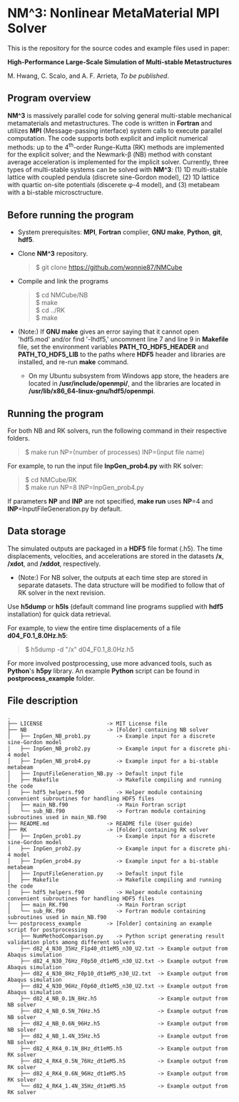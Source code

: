 # **NM^3**: Nonlinear MetaMaterial MPI Solver
This is the repository for the source codes and example files used in paper:

**High-Performance Large-Scale Simulation of Multi-stable Metastructures**

M. Hwang, C. Scalo, and A. F. Arrieta, *To be published*.  

## Program overview
**NM^3** is massively parallel code for solving general multi-stable mechanical metamaterials and metastructures.
The code is written in **Fortran** and utilizes **MPI** (Message-passing interface) system calls to execute parallel computation.
The code supports both explicit and implicit numerical methods: up to the 4<sup>th</sup>-order Runge-Kutta (RK) methods are implemented for the explicit solver; and the Newmark-&beta; (NB) method with constant average acceleration is implemented for the implicit solver.
Currently, three types of multi-stable systems can be solved with **NM^3**: (1) 1D multi-stable lattice with coupled pendula (discrete sine-Gordon model), (2) 1D lattice with quartic on-site potentials (discerete &phi;-4 model), and (3) metabeam with a bi-stable microsctructure. 

## Before running the program
* System prerequisites: **MPI**, **Fortran** complier, **GNU make**, **Python**, **git**, **hdf5**.
* Clone **NM^3** repository.  
  > $ git clone https://github.com/wonnie87/NMCube  

* Compile and link the programs  
  > $ cd NMCube/NB  
  > $ make  
  > $ cd ../RK  
  > $ make

* (Note:) If **GNU make** gives an error saying that it cannot open 'hdf5.mod' and/or find '-lhdf5,' uncomment line 7 and line 9 in **Makefile** file, set the environment variables **PATH_TO_HDF5_HEADER** and **PATH_TO_HDF5_LIB** to the paths where **HDF5** header and libraries are installed, and re-run **make** command.
    * On my Ubuntu subsystem from Windows app store, the headers are located in **/usr/include/openmpi/**, and the libraries are located in **/usr/lib/x86_64-linux-gnu/hdf5/openmpi**.

## Running the program
For both NB and RK solvers, run the following command in their respective folders.
> $ make run NP=(number of processes) INP=(input file name)  

For example, to run the input file **InpGen_prob4.py** with RK solver:
> $ cd NMCube/RK  
> $ make run NP=8 INP=InpGen_prob4.py
 
If parameters **NP** and **INP** are not specified, **make run** uses **NP**=4 and **INP**=InputFileGeneration.py by default. 

## Data storage
The simulated outputs are packaged in a **HDF5** file format (.h5).
The time displacements, velocities, and accelerations are stored in the datasets **/x**, **/xdot**, and **/xddot**, respectively.  

* (Note:) For NB solver, the outputs at each time step are stored in separate datasets. The data structure will be modified to follow that of RK solver in the next revision.

Use **h5dump** or **h5ls** (default command line programs supplied with **hdf5** installation) for quick data retrieval.

For example, to view the entire time displacements of a file **d04_F0.1_8.0Hz.h5**:
> $ h5dump -d "/x" d04_F0.1_8.0Hz.h5

For more involved postprocessing, use more advanced tools, such as **Python**'s **h5py** library.
An example **Python** script can be found in **postprocess_example** folder.

## File description
```
.
├── LICENSE                    -> MIT License file
├── NB                         -> [Folder] containing NB solver
│   ├── InpGen_NB_prob1.py        -> Example input for a discrete sine-Gordon model
│   ├── InpGen_NB_prob2.py        -> Example input for a discrete phi-4 model
│   ├── InpGen_NB_prob4.py        -> Example input for a bi-stable metabeam
│   ├── InputFileGeneration_NB.py -> Default input file
│   ├── Makefile                  -> Makefile compiling and running the code
│   ├── hdf5_helpers.f90          -> Helper module containing convenient subroutines for handling HDF5 files
│   ├── main_NB.f90               -> Main Fortran script
│   └── sub_NB.f90                -> Fortran module containing subroutines used in main_NB.f90
├── README.md                  -> README file (User guide)
├── RK                         -> [Folder] containing RK solver
│   ├── InpGen_prob1.py           -> Example input for a discrete sine-Gordon model
│   ├── InpGen_prob2.py           -> Example input for a discrete phi-4 model
│   ├── InpGen_prob4.py           -> Example input for a bi-stable metabeam
│   ├── InputFileGeneration.py    -> Default input file
│   ├── Makefile                  -> Makefile compiling and running the code
│   ├── hdf5_helpers.f90          -> Helper module containing convenient subroutines for handling HDF5 files
│   ├── main_RK.f90               -> Main Fortran script
│   └── sub_RK.f90                -> Fortran module containing subroutines used in main_NB.f90
└── postprocess_example        -> [Folder] containing an example script for postprocessing
    ├── NumMethodComparison.py    -> Python script generating result validation plots among different solvers
    ├── d82_4_N30_35Hz_F1p40_dt1eM5_n30_U2.txt -> Example output from Abaqus simulation
    ├── d82_4_N30_76Hz_F0p50_dt1eM5_n30_U2.txt -> Example output from Abaqus simulation
    ├── d82_4_N30_8Hz_F0p10_dt1eM5_n30_U2.txt  -> Example output from Abaqus simulation
    ├── d82_4_N30_96Hz_F0p60_dt1eM5_n30_U2.txt -> Example output from Abaqus simulation
    ├── d82_4_NB_0.1N_8Hz.h5                   -> Example output from NB solver
    ├── d82_4_NB_0.5N_76Hz.h5                  -> Example output from NB solver
    ├── d82_4_NB_0.6N_96Hz.h5                  -> Example output from NB solver
    ├── d82_4_NB_1.4N_35Hz.h5                  -> Example output from NB solver
    ├── d82_4_RK4_0.1N_8Hz_dt1eM5.h5           -> Example output from RK solver
    ├── d82_4_RK4_0.5N_76Hz_dt1eM5.h5          -> Example output from RK solver
    ├── d82_4_RK4_0.6N_96Hz_dt1eM5.h5          -> Example output from RK solver
    └── d82_4_RK4_1.4N_35Hz_dt1eM5.h5          -> Example output from RK solver
```
